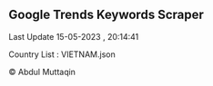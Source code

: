 

## Google Trends Keywords Scraper 
 
Last Update 15-05-2023 , 20:14:41

Country List :
VIETNAM.json



© Abdul Muttaqin 
